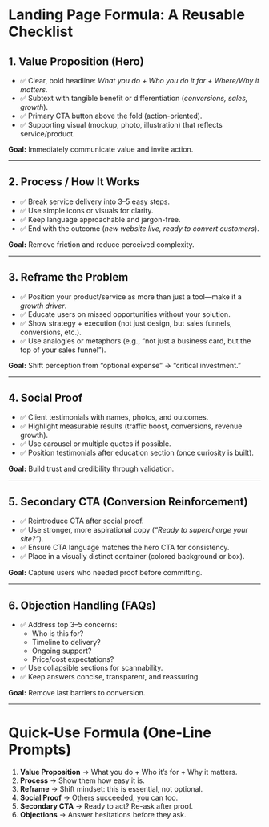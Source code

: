 # Landing Page Formula: A Reusable Checklist

## 1. **Value Proposition (Hero)**
- ✅ Clear, bold headline: *What you do + Who you do it for + Where/Why it matters.*  
- ✅ Subtext with tangible benefit or differentiation (*conversions, sales, growth*).  
- ✅ Primary CTA button above the fold (action-oriented).  
- ✅ Supporting visual (mockup, photo, illustration) that reflects service/product.  

**Goal:** Immediately communicate value and invite action.  

---

## 2. **Process / How It Works**
- ✅ Break service delivery into 3–5 easy steps.  
- ✅ Use simple icons or visuals for clarity.  
- ✅ Keep language approachable and jargon-free.  
- ✅ End with the outcome (*new website live, ready to convert customers*).  

**Goal:** Remove friction and reduce perceived complexity.  

---

## 3. **Reframe the Problem**
- ✅ Position your product/service as more than just a tool—make it a *growth driver*.  
- ✅ Educate users on missed opportunities without your solution.  
- ✅ Show strategy + execution (not just design, but sales funnels, conversions, etc.).  
- ✅ Use analogies or metaphors (e.g., “not just a business card, but the top of your sales funnel”).  

**Goal:** Shift perception from “optional expense” → “critical investment.”  

---

## 4. **Social Proof**
- ✅ Client testimonials with names, photos, and outcomes.  
- ✅ Highlight measurable results (traffic boost, conversions, revenue growth).  
- ✅ Use carousel or multiple quotes if possible.  
- ✅ Position testimonials after education section (once curiosity is built).  

**Goal:** Build trust and credibility through validation.  

---

## 5. **Secondary CTA (Conversion Reinforcement)**
- ✅ Reintroduce CTA after social proof.  
- ✅ Use stronger, more aspirational copy (*“Ready to supercharge your site?”*).  
- ✅ Ensure CTA language matches the hero CTA for consistency.  
- ✅ Place in a visually distinct container (colored background or box).  

**Goal:** Capture users who needed proof before committing.  

---

## 6. **Objection Handling (FAQs)**
- ✅ Address top 3–5 concerns:  
  - Who is this for?  
  - Timeline to delivery?  
  - Ongoing support?  
  - Price/cost expectations?  
- ✅ Use collapsible sections for scannability.  
- ✅ Keep answers concise, transparent, and reassuring.  

**Goal:** Remove last barriers to conversion.  

---

# Quick-Use Formula (One-Line Prompts)
1. **Value Proposition** → What you do + Who it’s for + Why it matters.  
2. **Process** → Show them how easy it is.  
3. **Reframe** → Shift mindset: this is essential, not optional.  
4. **Social Proof** → Others succeeded, you can too.  
5. **Secondary CTA** → Ready to act? Re-ask after proof.  
6. **Objections** → Answer hesitations before they ask.  
